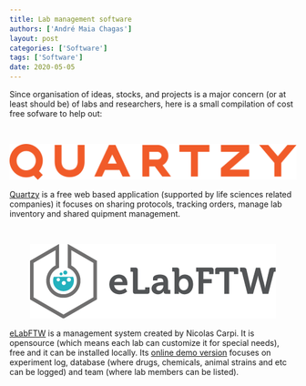 ```yaml
---
title: Lab management software
authors: ['André Maia Chagas']
layout: post
categories: ['Software']
tags: ['Software']
date: 2020-05-05
---
```

Since organisation of ideas, stocks, and projects is a major concern (or at least should be) of labs and researchers, here is a small compilation of cost free sofware to help out:

<br>

<div align="center">

![](./Quartzy.png)

</div>

[Quartzy](https://www.quartzy.com/) is a free web based application (supported by life sciences related companies) it focuses on sharing protocols, tracking orders, manage lab inventory and shared quipment management.

<br>



<div align="center">

![](./elabftw-logo.png)

</div>


[eLabFTW](https://www.elabftw.net/) is a management system created by Nicolas Carpi. It is opensource (which means each lab can customize it for special needs), free and it can be installed locally. Its [online demo version](https://demo.elabftw.net/login.php) focuses on experiment log, database (where drugs, chemicals, animal strains and etc can be logged) and team (where lab members can be listed).


